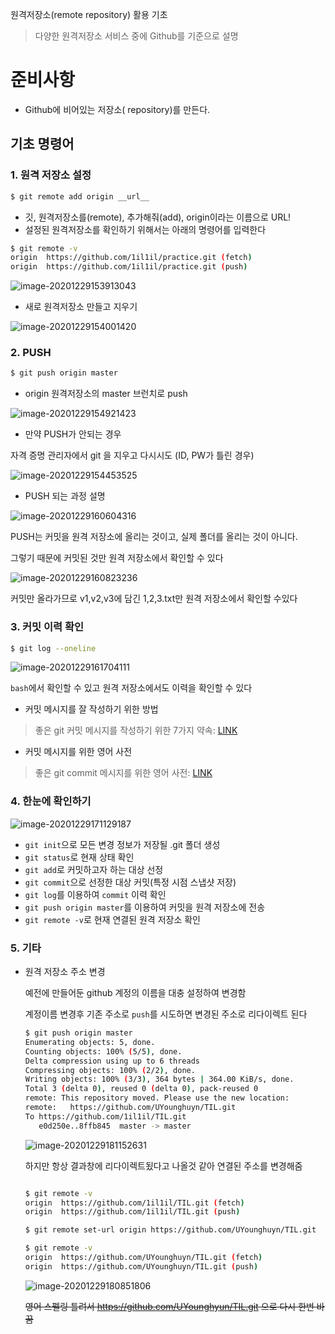 원격저장소(remote repository) 활용 기초

> 다양한 원격저장소 서비스 중에 Github를 기준으로 설명

# 준비사항

- Github에 비어있는 저장소( repository)를 만든다.

## 기초 명령어

### 1. 원격 저장소 설정

```bash
$ git remote add origin __url__
```

- 깃, 원격저장소를(remote), 추가해줘(add), origin이라는 이름으로 URL!
- 설정된 원격저장소를 확인하기 위해서는 아래의 명령어를 입력한다

```bash
$ git remote -v 
origin  https://github.com/1il1il/practice.git (fetch)
origin  https://github.com/1il1il/practice.git (push)
```

![image-20201229153913043](md-images/image-20201229153913043.png)

- 새로 원격저장소 만들고 지우기

![image-20201229154001420](md-images/image-20201229154001420.png)



### 2. PUSH

```bash
$ git push origin master
```

- origin 원격저장소의 master 브런치로 push

![image-20201229154921423](md-images/image-20201229154921423.png)

- 만약 PUSH가 안되는 경우

자격 증명 관리자에서 git 을 지우고 다시시도 (ID, PW가 틀린 경우)

![image-20201229154453525](md-images/image-20201229154453525.png)

- PUSH 되는 과정 설명

![image-20201229160604316](md-images/image-20201229160604316.png)

PUSH는 커밋을 원격 저장소에 올리는 것이고, 실제 폴더를 올리는 것이 아니다.

그렇기 때문에 커밋된 것만 원격 저장소에서 확인할 수 있다

![image-20201229160823236](md-images/image-20201229160823236.png)

커밋만 올라가므로 v1,v2,v3에 담긴 1,2,3.txt만 원격 저장소에서 확인할 수있다

### 3.  커밋 이력 확인

```bash
$ git log --oneline
```

![image-20201229161704111](md-images/image-20201229161704111.png)

`bash`에서 확인할 수 있고 원격 저장소에서도 이력을 확인할 수 있다

- 커밋 메시지를 잘 작성하기 위한 방법

> 좋은 git 커밋 메시지를 작성하기 위한 7가지 약속: [LINK](https://meetup.toast.com/posts/106)

- 커밋 메시지를 위한 영어 사전

> 좋은 git commit 메시지를 위한 영어 사전: [LINK](https://blog.ull.im/engineering/2019/03/10/logs-on-git.html)

### 4. 한눈에 확인하기

![image-20201229171129187](md-images/image-20201229171129187.png)

- `git init`으로 모든 변경 정보가 저장될 .git 폴더 생성
- `git status`로 현재 상태 확인
- `git add`로 커밋하고자 하는 대상 선정
- `git commit`으로 선정한 대상 커밋(특정 시점 스냅샷 저장)
- `git log`를 이용하여 `commit` 이력 확인 
- `git push origin master`를 이용하여 커밋을 원격 저장소에 전송
- `git remote -v`로 현재 연결된 원격 저장소 확인

### 5. 기타

- 원격 저장소 주소 변경

  예전에 만들어둔 github 계정의 이름을 대충 설정하여 변경함

   계정이름 변경후 기존 주소로  `push`를 시도하면 변경된 주소로 리다이렉트 된다

  ```bash
  $ git push origin master
  Enumerating objects: 5, done.
  Counting objects: 100% (5/5), done.
  Delta compression using up to 6 threads
  Compressing objects: 100% (2/2), done.
  Writing objects: 100% (3/3), 364 bytes | 364.00 KiB/s, done.
  Total 3 (delta 0), reused 0 (delta 0), pack-reused 0
  remote: This repository moved. Please use the new location:
  remote:   https://github.com/UYounghuyn/TIL.git
  To https://github.com/1il1il/TIL.git
     e0d250e..8ffb845  master -> master
  
  ```

  ![image-20201229181152631](md-images/image-20201229181152631.png)

  

  하지만 항상 결과창에 리다이렉트됬다고 나올것 같아 연결된 주소를 변경해줌

  ```bash
  
  $ git remote -v
  origin  https://github.com/1il1il/TIL.git (fetch)
  origin  https://github.com/1il1il/TIL.git (push)
  
  $ git remote set-url origin https://github.com/UYounghuyn/TIL.git
  
  $ git remote -v
  origin  https://github.com/UYounghuyn/TIL.git (fetch)
  origin  https://github.com/UYounghuyn/TIL.git (push)
  
  ```

  ![image-20201229180851806](md-images/image-20201229180851806.png)
  
  ~~영어 스펠링 틀려서  https://github.com/UYounghyun/TIL.git 으로 다시 한번 바꿈~~

